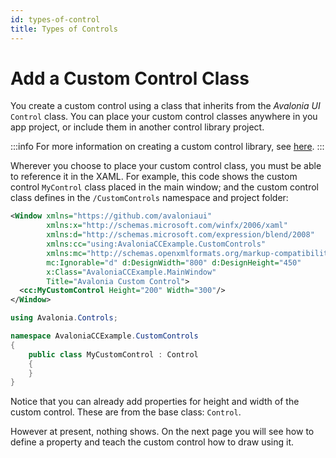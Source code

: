 ```yaml
---
id: types-of-control
title: Types of Controls
---
```


# Add a Custom Control Class

You create a custom control using a class that inherits from the _Avalonia UI_ `Control` class. You can place your custom control classes anywhere in you app project, or include them in another control library project.

:::info
For more information on creating a custom control library, see [here](how-to-create-a-custom-controls-library).
:::

Wherever you choose to place your custom control class, you must be able to reference it in the XAML. For example, this code shows the custom control `MyControl` class placed in the main window; and the custom control class defines in the `/CustomControls` namespace and project folder:

```xml title='XAML'
<Window xmlns="https://github.com/avaloniaui"
        xmlns:x="http://schemas.microsoft.com/winfx/2006/xaml"
        xmlns:d="http://schemas.microsoft.com/expression/blend/2008"
        xmlns:cc="using:AvaloniaCCExample.CustomControls"
        xmlns:mc="http://schemas.openxmlformats.org/markup-compatibility/2006"
        mc:Ignorable="d" d:DesignWidth="800" d:DesignHeight="450"
        x:Class="AvaloniaCCExample.MainWindow"
        Title="Avalonia Custom Control">
  <cc:MyCustomControl Height="200" Width="300"/>
</Window>

```

```csharp title='C#'
using Avalonia.Controls;

namespace AvaloniaCCExample.CustomControls
{
    public class MyCustomControl : Control
    {
    }
}
```

Notice that you can already add properties for height and width of the custom control. These are from the base class: `Control`.&#x20;

However at present, nothing shows. On the next page you will see how to define a property and teach the custom control how to draw using it.
